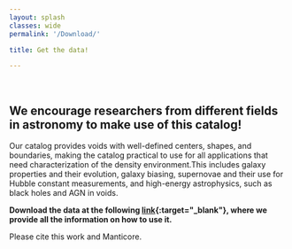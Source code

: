 ```yaml
---
layout: splash
classes: wide
permalink: '/Download/'

title: Get the data!

---
```


<br>

## We encourage researchers from different fields in astronomy to make use of this catalog!


Our catalog provides voids with well-defined centers, shapes, and boundaries, making the catalog practical to use for all applications that need characterization of the density environment.This includes galaxy properties and their evolution, galaxy biasing, supernovae and their use for Hubble constant measurements, and high-energy astrophysics, such as black holes and AGN in voids.



<b> Download the data at the following [link](https://github.com/RosaMalandrino/LocalVoids/){:target="_blank"}, where we provide all the information on how to use it. </b>




Please cite this work and Manticore.


<!-- 
## Interactive notebook

Maybe in the future

-->